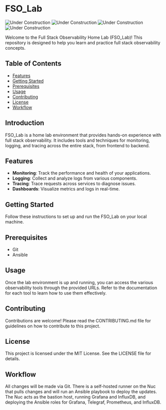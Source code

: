 # FSO_Lab

![Under Construction](https://media.tenor.com/MRCIli40TYoAAAAj/under-construction90s-90s.gif)
![Under Construction](https://media.tenor.com/MRCIli40TYoAAAAj/under-construction90s-90s.gif)
![Under Construction](https://media.tenor.com/MRCIli40TYoAAAAj/under-construction90s-90s.gif)
![Under Construction](https://media.tenor.com/MRCIli40TYoAAAAj/under-construction90s-90s.gif)

Welcome to the Full Stack Observability Home Lab (FSO_Lab)! This repository is designed to help you learn and practice full stack observability concepts.

## Table of Contents

- [Features](#features)
- [Getting Started](#getting-started)
- [Prerequisites](#prerequisites)
- [Usage](#usage)
- [Contributing](#contributing)
- [License](#license)
- [Workflow](#workflow)


## Introduction

FSO_Lab is a home lab environment that provides hands-on experience with full stack observability. It includes tools and techniques for monitoring, logging, and tracing across the entire stack, from frontend to backend.

## Features

- **Monitoring**: Track the performance and health of your applications.
- **Logging**: Collect and analyze logs from various components.
- **Tracing**: Trace requests across services to diagnose issues.
- **Dashboards**: Visualize metrics and logs in real-time.

## Getting Started

Follow these instructions to set up and run the FSO_Lab on your local machine.

## Prerequisites

- Git
- Ansible


## Usage

Once the lab environment is up and running, you can access the various observability tools through the provided URLs. Refer to the documentation for each tool to learn how to use them effectively.

## Contributing

Contributions are welcome! Please read the CONTRIBUTING.md file for guidelines on how to contribute to this project.

## License

This project is licensed under the MIT License. See the LICENSE file for details.

## Workflow

All changes will be made via Git. There is a self-hosted runner on the Nuc that pulls changes and will run an Ansible playbook to deploy the updates. The Nuc acts as the bastion host, running Grafana and InfluxDB, and deploying the Ansible roles for Grafana, Telegraf, Prometheus, and InfluxDB.